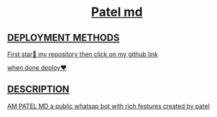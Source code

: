 </p>
</p>
<p align="center">
<a
href =(https://whatsapp.com/channel/0029Vaf9jys9Bb5sQdJCOn3R)
<"https://telegra.ph/file/a8b639aead927af2d834a.jpg>
  </p>
  <h1 align="center"> Patel md
</h1
<p align="center">
</p>


## DEPLOYMENT METHODS

First star🌟 my repository then click on my github link

when done deploy❤️

## DESCRIPTION
AM PATEL MD a public whatsap bot with rich festures created by patel

